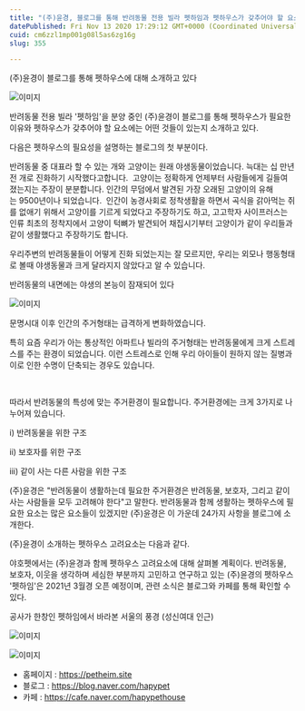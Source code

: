 ```yaml
---
title: "(주)윤경, 블로그를 통해 반려동물 전용 빌라 펫하임과 펫하우스가 갖추어야 할 요소 소개"
datePublished: Fri Nov 13 2020 17:29:12 GMT+0000 (Coordinated Universal Time)
cuid: cm6zzl1mp001g08l5as6zg16g
slug: 355

---
```



(주)윤경이 블로그를 통해 펫하우스에 대해 소개하고 있다

![이미지](https://cdn.hashnode.com/res/hashnode/image/upload/v1739248380844/e5f7cba2-98d8-49cc-9c27-cb839f9dfeb3.jpeg)

반려동물 전용 빌라 '펫하임'을 분양 중인 (주)윤경이 블로그를 통해 펫하우스가 필요한 이유와 펫하우스가 갖추어야 할 요소에는 어떤 것들이 있는지 소개하고 있다.

다음은 펫하우스의 필요성을 설명하는 블로그의 첫 부분이다.

반려동물 중 대표라 할 수 있는 개와 고양이는 원래 야생동물이었습니다. 늑대는 십 만년 전 개로 진화하기 시작했다고합니다.  고양이는 정확하게 언제부터 사람들에게 길들여 졌는지는 주장이 분분합니다. 인간의 무덤에서 발견된 가장 오래된 고양이의 유해는 9500년이나 되었습니다.  인간이 농경사회로 정착생활을 하면서 곡식을 갉아먹는 쥐를 없애기 위해서 고양이를 기르게 되었다고 주장하기도 하고, 고고학자 사이프러스는 인류 최초의 정착지에서 고양이 턱뼈가 발견되어 채집시기부터 고양이가 같이 우리들과 같이 생활했다고 주장하기도 합니다.

우리주변의 반려동물들이 어떻게 진화 되었는지는 잘 모르지만, 우리는 외모나 행동형태로 볼때 야생동물과 크게 달라지지 않았다고 알 수 있습니다.

반려동물의 내면에는 야생의 본능이 잠재되어 있다

![이미지](https://cdn.hashnode.com/res/hashnode/image/upload/v1739248383039/899086a2-12a9-4f91-a1ff-16927319c301.jpeg)

문명시대 이후 인간의 주거형태는 급격하게 변화하였습니다.

특히 요즘 우리가 아는 통상적인 아파트나 빌라의 주거형태는 반려동물에게 크게 스트레스를 주는 환경이 되었습니다. 이런 스트레스로 인해 우리 아이들이 원하지 않는 질병과 이로 인한 수명이 단축되는 경우도 있습니다.

​

따라서 반려동물의 특성에 맞는 주거환경이 필요합니다. 주거환경에는 크게 3가지로 나누어져 있습니다.

i) 반려동물을 위한 구조

ii) 보호자를 위한 구조

iii) 같이 사는 다른 사람을 위한 구조

(주)윤경은 "반려동물이 생활하는데 필요한 주거환경은 반려동물, 보호자, 그리고 같이 사는 사람들을 모두 고려해야 한다"고 말한다. 반려동물과 함께 생활하는 펫하우스에 필요한 요소는 많은 요소들이 있겠지만 (주)윤경은 이 가운데 24가지 사항을 블로그에 소개한다.

(주)윤경이 소개하는 펫하우스 고려요소는 다음과 같다.

야호펫에서는 (주)윤경과 함께 펫하우스 고려요소에 대해 살펴볼 계획이다. 반려동물, 보호자, 이웃을 생각하며 세심한 부분까지 고민하고 연구하고 있는 (주)윤경의 펫하우스 '펫하임'은 2021년 3월경 오픈 예정이며, 관련 소식은 블로그와 카페를 통해 확인할 수 있다.

공사가 한창인 펫하임에서 바라본 서울의 풍경 (성신여대 인근)

![이미지](https://cdn.hashnode.com/res/hashnode/image/upload/v1739248385014/d1d9a71c-315e-45a5-9b42-7dd45792e68e.jpeg)

![이미지](https://cdn.hashnode.com/res/hashnode/image/upload/v1739248386940/8e03b756-87f4-4265-a30e-4e33569bac01.jpeg)

- 홈페이지 : https://petheim.site
- 블로그 : https://blog.naver.com/hapypet
- 카페 : https://cafe.naver.com/hapypethouse